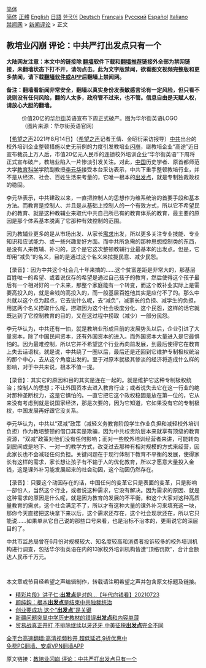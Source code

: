  <!-- 面包屑导航 --> <div class="breadcrumb"><!-- GTranslate: https://gtranslate.io/ -->  <div class="switcher notranslate">  <div class="selected">  <a href="#" onclick="return false;"> 简体</a>  </div>  <div class="option">  <a href="https://www.bannedbook.org" onclick="doGTranslate('zh-CN|zh-CN');jQuery('div.switcher div.selected a').html(jQuery(this).html());return false;" title="简体中文" class="nturl selected"> 简体</a>  <a href="https://www.bannedbook.org/zh-tw/" onclick="doGTranslate('zh-CN|zh-TW');jQuery('div.switcher div.selected a').html(jQuery(this).html());return false;" title="繁體中文" class="nturl"> 正體</a>  <a href="https://www.bannedbook.org/en/" onclick="doGTranslate('zh-CN|en');jQuery('div.switcher div.selected a').html(jQuery(this).html());return false;" title="English" class="nturl"> English</a>  <a href="https://www.bannedbook.org/ja/" onclick="doGTranslate('zh-CN|ja');jQuery('div.switcher div.selected a').html(jQuery(this).html());return false;" title="日本語" class="nturl"> 日語</a>  <a href="https://www.bannedbook.org/ko/" onclick="doGTranslate('zh-CN|ko');jQuery('div.switcher div.selected a').html(jQuery(this).html());return false;" title="한국어" class="nturl"> 한국어</a>  <a href="https://www.bannedbook.org/de/" onclick="doGTranslate('zh-CN|de');jQuery('div.switcher div.selected a').html(jQuery(this).html());return false;" title="Deutsch" class="nturl"> Deutsch</a>  <a href="https://www.bannedbook.org/fr/" onclick="doGTranslate('zh-CN|fr');jQuery('div.switcher div.selected a').html(jQuery(this).html());return false;" title="Français" class="nturl"> Français</a>  <a href="https://www.bannedbook.org/ru/" onclick="doGTranslate('zh-CN|ru');jQuery('div.switcher div.selected a').html(jQuery(this).html());return false;" title="Русский" class="nturl"> Русский</a>  <a href="https://www.bannedbook.org/es/" onclick="doGTranslate('zh-CN|es');jQuery('div.switcher div.selected a').html(jQuery(this).html());return false;" title="Español" class="nturl"> Español</a>  <a href="https://www.bannedbook.org/it/" onclick="doGTranslate('zh-CN|it');jQuery('div.switcher div.selected a').html(jQuery(this).html());return false;" title="Italiano" class="nturl"> Italiano</a>  </div>  </div>      <div class='breadcrumb-sub'><!-- Breadcrumb NavXT 6.3.0 --> <a href="https://www.bannedbook.org/" class="home">禁闻网</a> &gt; <a href="https://www.bannedbook.org/bnews/comments/" class="category">新闻评论</a> &gt; 正文</div></div><h2>教培业闪崩 评论：中共严打出发点只有一个</h2> <p class="notice"><b>大陆网友注意：本文中的链接除 <a href="https://github.com/bannedbook/fanqiang" >翻墙</a>软件下载和<a href="https://github.com/killgcd/justmysocks/blob/master/README.md">翻墙推荐</a>链接外全部为禁网链接，未翻墙状态下打不开，请勿点击。此为文字版禁闻，欲看图文视频完整版和更多禁闻，请下载<a href="https://github.com/bannedbook/fanqiang">翻墙软件或APP</a>后翻墙上禁闻网。</p><p>备注：翻墙看新闻非常安全，翻墙以真实身份发表敏感言论有一定风险，但只看不说则没有任何风险，翻的人太多，政府管不过来，也不管。信息自由是天赋人权，请放心大胆的翻墙。</b></p>  <div class="entry"> <figure> <p><figcaption>价值20亿的<a href="https://www.bannedbook.org/bnews/tag/%e5%8d%8e%e5%b0%94%e8%a1%97/" class="st_tag internal_tag" rel="tag" title="标签 华尔街 下的日志">华尔街</a>英语宣布下周正式破产。图为华尔街英语LOGO（图片来源：华尔街英语官网）</figcaption></figure> <p>【<span class='wp_keywordlink_affiliate'><a href="https://www.soundofhope.org" title="希望之声" target="_blank">希望之声</a></span>2021年8月14日】（<a href="https://www.bannedbook.org/bnews/tag/%e5%b8%8c%e6%9c%9b%e4%b9%8b%e5%a3%b0/" class="st_tag internal_tag" rel="tag" title="标签 希望之声 下的日志">希望之声</a>记者王倩、金昭衍采访报导）<a href="https://www.bannedbook.org/bnews/tag/%e4%b8%ad%e5%85%b1/" class="st_tag internal_tag" rel="tag" title="标签 中共 下的日志">中共</a>出台的校外培训企业整顿措施以史无前例的力度引发教培业<a href="https://www.bannedbook.org/bnews/tag/%E9%97%AA%E5%B4%A9/" class="st_tag internal_tag" rel="tag" title="标签 闪崩 下的日志">闪崩</a>，继教培企业“高途”近日宣布裁员上万人后，市值20亿元人民币的连锁校外培训企业“华尔街英语”下周将正式宣布破产，教培业陷入一片惨淡引发关注。对此，<span class='wp_keywordlink_affiliate'><a href="https://www.bannedbook.org/" title="中国" target="_blank">中国</a></span>历史学者、原首都师范大学<a href="https://www.bannedbook.org/bnews/tag/%e6%95%99%e8%82%b2/" class="st_tag internal_tag" rel="tag" title="标签 教育 下的日志">教育</a><span class='wp_keywordlink'><a href="https://www.bannedbook.org/forum11/topic309.html" title="禁片：“科学”的棍子" target="_blank">科学</a></span>学院副教授<a href="https://www.bannedbook.org/bnews/tag/%e6%9d%8e%e5%85%83%e5%8d%8e/" class="st_tag internal_tag" rel="tag" title="标签 李元华 下的日志">李元华</a>接受本台采访表示，中共下重手整顿教培行业，并不是从经济、社会、百姓生活来考量的，它唯一根本的<a href="https://www.bannedbook.org/bnews/tag/%E5%87%BA%E5%8F%91%E7%82%B9/" class="st_tag internal_tag" rel="tag" title="标签 出发点 下的日志">出发点</a>，就是专制独裁政权的稳固。</p> <p>李元华表示，中共建政以来，一直把控制人的思想作为维系统治的首要手段和基本方法。而教育是控制人、并且是从基础上控制人的一个有效方式，所以它不希望民办的教育、就是这种教辅业来取代中共自己所已有的教育体系的教育，最主要的原因是那个体系基本脱离了它那种有效控制的范围。</p> <p>因为教辅业更多的是从市场出发、从家长<a href="https://www.bannedbook.org/bnews/tag/%E9%9C%80%E6%B1%82/" class="st_tag internal_tag" rel="tag" title="标签 需求 下的日志">需求</a>出发，所以更多关注专业技能、专业知识和应试能力、或一些兴趣爱好方面。而中共所急需的那种思想控制类的东西，是没有人来教辅、补习的，这个是它这次整顿教辅行业最基本的出发点。但是，它却用“减负”的名义，目的是通过这个名义来拉拢民意、减少民怨。</p>  <p>【录音】：因为中共这个社会几十年来搞的……这个贫富差距是非常大的，那基层百姓唯一的希望、或着说仅存的希望是通过自己孩子的教育，然后使得这个孩子最后有一个相对好的一个未来，那整个家庭能有一个转变，而这个教补业实际上是需要高投入的，就是金钱的高投入的，而一般基层百姓他其实是应付不了的。那么中共就以这个点为起点，它去说什么呢，去“减负”，减家长的负担、减学生的负担，用这两个名义捞取什么呢，捞取因为这个社会极度分化、这个民怨，这样的话它就既达到了它控制教育的目的，又在这过程中捞取（减少）一部分民怨。</p> <p>李元华认为，中共还有一怕，就是教培业形成目前的发展势头以后，企业引进了大量资本，除了中国民间资本，还有外国资本的进入。而外国资本大量进入是它最惧怕的。因为最难控制，所以它并不希望这个行业再向前发展，到最后使得它在教育上失去话语权。就是说，中共绕了一圈以后，最后还是还回到它维护专制极权统治的那个中心，去从这个角度出发的。至于对原本就极其惨淡的经济将造成什么样的影响，对于中共来说，根本不值一提。</p> <p>【录音】：其实它的原因和目的其实是连在一起的。就是维护它这种专制极权统治；控制人的思想；不让外国资本去进入教育行业；或者说失去它在这一行业的绝对那种垄断权力，这是它惧怕的。一直它把它这个政权稳固是放在第一位的，它从来没有考虑到就是说国家经济，那是次要的，因为它知道，它如果没有它的专制极权，中国发展再好跟它没关系。</p>  <p>李元华认为，中共以“双减”政策（减轻义务教育阶段学生作业负担和减轻校外培训负担）作为教培整顿的借口其实是欺骗，因为中共权贵阶层本来就享有顶级的教育资源，“双减”政策对他们没有任何影响；而对一些校外培训经营者来讲，可能转向到民间或是地下、一对一的教学方式，改变过去那种有相对规模的方式来经营，因此家长也不会减轻任何负担。关键问题在于现行体制下教育不平衡的发展，使得家长有这样的需求，家长想让孩子有不输于人的优化教育，所以才愿意大量投入金钱，这是课外补习能发展起来的社会动因，这个动因仍然存在。</p> <p>【录音】：只要这个动因存在的话，中国任何的变革它只是表面的变革，只是影响一部份人，当然这个行业，或者说这种需求，它没有解决。因为需求的原因、就是这种需求的原因是什么呢，就是因为教育的发展的不平衡，和这个大家对这种高质量教育的需求，这个社会满足不了，所以才有这种大量的课外补习来填充这一块，那你今天直接把这块拿下来以后，这个需求还存在，这个社会现状还在，所以它只能说……如果单从它自己说的那些口号来看，也是治标不治本的，更甭说它的深层目的了。</p> <p>中共市监总局曾在6月份对规模较大、知名度较高和消费者投诉较多的校外培训机构进行调查，包括华尔街英语在内的13家校外培训机构皆遭“顶格罚款”，合计金额达人民币千万元。</p>  <p> </p> <p>本文章或节目经希望之声编辑制作，转载请注明希望之声并包含原文标题及链接。 </p> <ul class='op-related-articles' title='相关阅读'> <li><a href='https://www.bannedbook.org/bnews/taiwannews/20210723/1592891.html' target='_blank'>精彩片段》洪子仁:<b>出发点</b>是对的...【年代向钱看】20210723</a></li> <li><a href='https://www.bannedbook.org/bnews/baitai/20201109/1428125.html' target='_blank'>颜纯鈎：根本<b>出发点</b>是结束中共独裁统治</a></li> <li><a href='https://www.bannedbook.org/bnews/comments/20191111/1221129.html' target='_blank'>创业要成功 这个“<b>出发点</b>”是关键</a></li> <li><a href='https://www.bannedbook.org/bnews/baitai/20190724/1163130.html' target='_blank'>新疆问题突显中学历史教材的错误<b>出发点</b>和内容单薄</a></li> <li><a href='https://www.bannedbook.org/bnews/topimagenews/20180616/958550.html' target='_blank'>贸易战真正开打 不排除继续以牙还牙 中美征税<b>出发点</b>完全不同</a></li> </ul> <p class="texttj"> <a href="https://github.com/bannedbook/fanqiang/wiki/V2ray%E6%9C%BA%E5%9C%BA" target="_blank">全平台高速翻墙:高清视频秒开,超低延迟,9折优惠中</a><br/> <a href="https://github.com/bannedbook/fanqiang/wiki/%E7%A6%81%E9%97%BB%E7%BD%91%E5%AE%89%E5%8D%93%E7%BF%BB%E5%A2%99%E6%96%B0%E9%97%BBAPP" target="_blank">免费PC翻墙、安卓VPN翻墙APP</a></p> <p>原文链接：<a class="src_link"  href="https://www.soundofhope.org/post/535400" target="_blank">教培业闪崩 评论：中共严打出发点只有一个</a></p><a name='sharetosocial'></a>  <div style="margin-bottom:5px;padding-bottom:5px;clear:both"> <div id="archive-pix-1" class="banner-ads"> <!-- AuctionX Display platform tag START --> <div id="26318x728x90x621x_ADSLOT2" clicktrack="%%CLICK_URL_ESC%%"></div> <!-- AuctionX Display platform tag END --> </div> <div id="archive-pix-2" class="banner-ads"> <!-- AuctionX Display platform tag START --> <div id="26315x300x250x621x_ADSLOT2" clicktrack="%%CLICK_URL_ESC%%"></div> <!-- AuctionX Display platform tag END --> </div> </div>  <div id="archive-pix-1" class="banner-ads"> <!-- AuctionX Display platform tag START --> <div id="26318x728x90x621x_ADSLOT3" clicktrack="%%CLICK_URL_ESC%%"></div> <!-- AuctionX Display platform tag END --> </div> </div><!--END ENTRY--> 